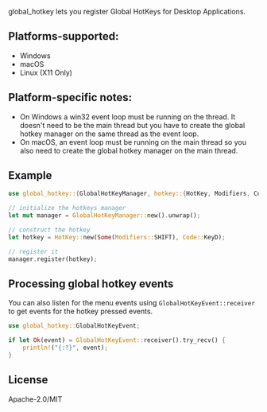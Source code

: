 global_hotkey lets you register Global HotKeys for Desktop Applications.

## Platforms-supported:

- Windows
- macOS
- Linux (X11 Only)

## Platform-specific notes:

- On Windows a win32 event loop must be running on the thread. It doesn't need to be the main thread but you have to create the global hotkey manager on the same thread as the event loop.
- On macOS, an event loop must be running on the main thread so you also need to create the global hotkey manager on the main thread.

## Example

```rs
use global_hotkey::{GlobalHotKeyManager, hotkey::{HotKey, Modifiers, Code}};

// initialize the hotkeys manager
let mut manager = GlobalHotKeyManager::new().unwrap();

// construct the hotkey
let hotkey = HotKey::new(Some(Modifiers::SHIFT), Code::KeyD);

// register it
manager.register(hotkey);
```

## Processing global hotkey events

You can also listen for the menu events using `GlobalHotKeyEvent::receiver` to get events for the hotkey pressed events.

```rs
use global_hotkey::GlobalHotKeyEvent;

if let Ok(event) = GlobalHotKeyEvent::receiver().try_recv() {
    println!("{:?}", event);
}
```

## License

Apache-2.0/MIT
